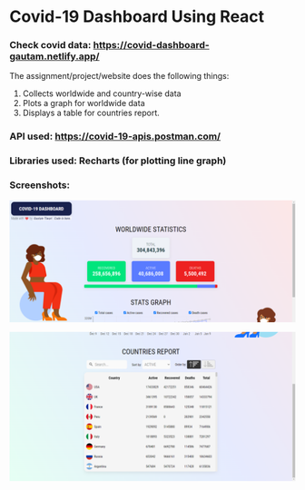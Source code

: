 # Covid-19 Dashboard Using React

### Check covid data: https://covid-dashboard-gautam.netlify.app/

The assignment/project/website does the following things:

1. Collects worldwide and country-wise data
2. Plots a graph for worldwide data
3. Displays a table for countries report.

### API used: https://covid-19-apis.postman.com/

### Libraries used: Recharts (for plotting line graph)

### Screenshots:

![screenshot of info card](src/assets/images/ss-section1.png)

![screenshot of countries report table](src/assets/images/ss-section3.png)
